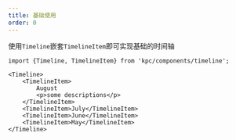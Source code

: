 ```yaml
---
title: 基础使用
order: 0
---
```


使用`Timeline`嵌套`TimelineItem`即可实现基础的时间轴

```vdt
import {Timeline, TimelineItem} from 'kpc/components/timeline';

<Timeline>
    <TimelineItem>
        August
        <p>some descriptions</p>
    </TimelineItem>
    <TimelineItem>July</TimelineItem>
    <TimelineItem>June</TimelineItem>
    <TimelineItem>May</TimelineItem>
</Timeline>
```
